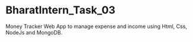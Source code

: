 # BharatIntern_Task_03
Money Tracker Web App to manage expense and income using Html, Css, NodeJs and MongoDB. 
